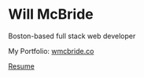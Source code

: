 # Will McBride

Boston-based full stack web developer

My Portfolio: [wmcbride.co](http://wmcbride.co)

[Resume](https://github.com/wmcb91/myportfolio/blob/master/McBride_Resume.pdf)
